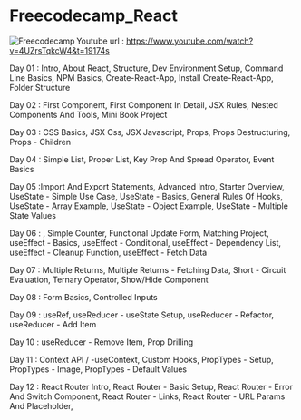 # Freecodecamp_React

<img alt="Freecodecamp" align = "left" src ="https://img.shields.io/badge/Freecodecamp-%23123.svg?&style=for-the-badge&logo=freecodecamp&logoColor=green" />

Youtube url : https://www.youtube.com/watch?v=4UZrsTqkcW4&t=19174s

Day 01 : Intro, About React, Structure, Dev Environment Setup, Command Line Basics, NPM Basics, Create-React-App, Install Create-React-App, Folder Structure

Day 02 : First Component, First Component In Detail, JSX Rules, Nested Components And Tools, Mini Book Project

Day 03 : CSS Basics, JSX Css, JSX Javascript, Props, Props Destructuring, Props - Children

Day 04 : Simple List, Proper List, Key Prop And Spread Operator, Event Basics

Day 05 :Import And Export Statements, Advanced Intro, Starter Overview, UseState - Simple Use Case, UseState - Basics, General Rules Of Hooks, UseState - Array Example, UseState - Object Example, UseState - Multiple State Values

Day 06 : , Simple Counter, Functional Update Form, Matching Project, useEffect - Basics, useEffect - Conditional, useEffect - Dependency List, useEffect - Cleanup Function, useEffect - Fetch Data

Day 07 : Multiple Returns, Multiple Returns - Fetching Data, Short - Circuit Evaluation, Ternary Operator, Show/Hide Component

Day 08 : Form Basics, Controlled Inputs

Day 09 : useRef, useReducer - useState Setup, useReducer - Refactor, useReducer - Add Item

Day 10 : useReducer - Remove Item, Prop Drilling

Day 11 : Context API / -useContext, Custom Hooks, PropTypes - Setup, PropTypes - Image, PropTypes - Default Values

Day 12 : React Router Intro, React Router - Basic Setup, React Router - Error And Switch Component, React Router - Links, React Router - URL Params And Placeholder,
